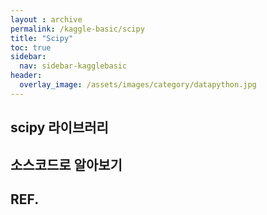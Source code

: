 ```yaml
---
layout : archive
permalink: /kaggle-basic/scipy
title: "Scipy"
toc: true
sidebar:
  nav: sidebar-kagglebasic
header:
  overlay_image: /assets/images/category/datapython.jpg
---
```


## scipy 라이브러리

## 소스코드로 알아보기

## REF.
